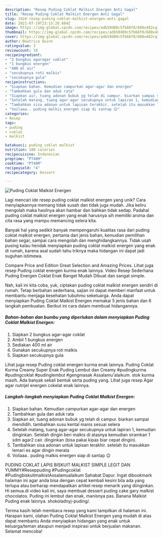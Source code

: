 ```yaml
---
description: "Resep Puding Coklat Malkist Energen Anti Gagal"
title: "Resep Puding Coklat Malkist Energen Anti Gagal"
slug: 1924-resep-puding-coklat-malkist-energen-anti-gagal
date: 2021-07-19T23:15:20.684Z
image: https://img-global.cpcdn.com/recipes/adb59d89c5fb68f0/680x482cq70/puding-coklat-malkist-energen-foto-resep-utama.jpg
thumbnail: https://img-global.cpcdn.com/recipes/adb59d89c5fb68f0/680x482cq70/puding-coklat-malkist-energen-foto-resep-utama.jpg
cover: https://img-global.cpcdn.com/recipes/adb59d89c5fb68f0/680x482cq70/puding-coklat-malkist-energen-foto-resep-utama.jpg
author: Beatrice Quinn
ratingvalue: 3
reviewcount: 10
recipeingredient:
- "2 bungkus agaragar coklat"
- "1 bungkus energen"
- "400 ml air"
- "secukupnya roti malkis"
- "secukupnya gula"
recipeinstructions:
- "Siapkan bahan. Kemudian campurkan agar-agar dan energen"
- "Tambahkan gula dan aduk rata"
- "Siapkan air, tuang adonan bubuk yg telah di campur. biarkan sampai mendidih. tambahkan susu kental manis sesuai selera"
- "Setelah matang, tuang agar-agar secukupnya untuk lapiran 1, kemudian dinginkan. Setelah dingin beri malkis di atasnya kemudian siramkan 1 sdm agar2 cair. dinginkan (bisa pakai kipas biar cepat dingin)."
- "Tambahkan sisa adonan untuk lapisan terakhir. setelah itu masukkan lemari es agar dingin merata"
- "Voilaaa.. puding malkis energen siap di santap 😉"
categories:
- Resep
tags:
- puding
- coklat
- malkist

katakunci: puding coklat malkist 
nutrition: 188 calories
recipecuisine: Indonesian
preptime: "PT40M"
cooktime: "PT40M"
recipeyield: "4"
recipecategory: Dessert

---
```



![Puding Coklat Malkist Energen](https://img-global.cpcdn.com/recipes/adb59d89c5fb68f0/680x482cq70/puding-coklat-malkist-energen-foto-resep-utama.jpg)

Lagi mencari ide resep puding coklat malkist energen yang unik? Cara menyiapkannya memang tidak susah dan tidak juga mudah. Jika keliru mengolah maka hasilnya akan hambar dan bahkan tidak sedap. Padahal puding coklat malkist energen yang enak harusnya sih memiliki aroma dan cita rasa yang mampu memancing selera kita.

Banyak hal yang sedikit banyak mempengaruhi kualitas rasa dari puding coklat malkist energen, pertama dari jenis bahan, kemudian pemilihan bahan segar, sampai cara mengolah dan menghidangkannya. Tidak usah pusing kalau hendak menyiapkan puding coklat malkist energen yang enak di rumah, karena asal sudah tahu triknya maka hidangan ini dapat jadi suguhan istimewa.

Compare Price and Edition Great Selection and Amazing Prices. Lihat juga resep Puding coklat energen kurma enak lainnya. Video Resep Sederhana Puding Energen Coklat Enak Banget Mudah Dibuat dan sangat simple.


Nah, kali ini kita coba, yuk, ciptakan puding coklat malkist energen sendiri di rumah. Tetap berbahan sederhana, sajian ini dapat memberi manfaat untuk membantu menjaga kesehatan tubuhmu sekeluarga. Anda dapat menyiapkan Puding Coklat Malkist Energen memakai 5 jenis bahan dan 6 langkah pembuatan. Berikut ini cara dalam membuat hidangannya.

<!--inarticleads1-->

##### Bahan-bahan dan bumbu yang diperlukan dalam menyiapkan Puding Coklat Malkist Energen:

1. Siapkan 2 bungkus agar-agar coklat
1. Ambil 1 bungkus energen
1. Sediakan 400 ml air
1. Gunakan secukupnya roti malkis
1. Siapkan secukupnya gula


Lihat juga resep Puding coklat energen kurma enak lainnya. Puding Coklat Kurma Creamy Super Enak Puding Lembut dan Creamy #pudingkurma #pudingcoklat #pudinglembut #gengmasak Assalamu&#39;alaikum. stok kurma masih. Ada banyak sekali bentuk serta puding yang. Lihat juga resep Agar agar nutrijel energen cokelat enak lainnya. 

<!--inarticleads2-->

##### Langkah-langkah menyiapkan Puding Coklat Malkist Energen:

1. Siapkan bahan. Kemudian campurkan agar-agar dan energen
1. Tambahkan gula dan aduk rata
1. Siapkan air, tuang adonan bubuk yg telah di campur. biarkan sampai mendidih. tambahkan susu kental manis sesuai selera
1. Setelah matang, tuang agar-agar secukupnya untuk lapiran 1, kemudian dinginkan. Setelah dingin beri malkis di atasnya kemudian siramkan 1 sdm agar2 cair. dinginkan (bisa pakai kipas biar cepat dingin).
1. Tambahkan sisa adonan untuk lapisan terakhir. setelah itu masukkan lemari es agar dingin merata
1. Voilaaa.. puding malkis energen siap di santap 😉


PUDING COKLAT LAPIS BISKUIT MALKIST SIMPLE LEGIT DAN YUMMY#Reseppuding #Pudingcoklat #PudingbiskuitmalkistAssalamualaikum Sahabat Dapur. Ingat dibookmark halaman ini agar anda bisa dengan cepat kembali kesini bila ada yang terlupa atau berharap mendapatkan artikel resep menarik yang diinginkan. Hi semua.di video kali ini, saya membuat dessert puding cake gary malkist chocolatos. Puding ini lembut dan enak, manisnya pas. Banana Malkist Puding enak lainnya. shokoladnyj-puding/. 

Terima kasih telah membaca resep yang kami tampilkan di halaman ini. Harapan kami, olahan Puding Coklat Malkist Energen yang mudah di atas dapat membantu Anda menyiapkan hidangan yang enak untuk keluarga/teman ataupun menjadi inspirasi untuk berjualan makanan. Selamat mencoba!
